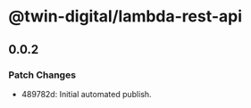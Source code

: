 # @twin-digital/lambda-rest-api

## 0.0.2

### Patch Changes

- 489782d: Initial automated publish.
